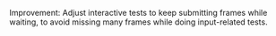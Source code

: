 Improvement: Adjust interactive tests to keep submitting frames while waiting, to avoid missing many frames while doing input-related tests.
